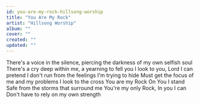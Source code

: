 ```yaml
---
id: you-are-my-rock-hillsong-worship
title: "You Are My Rock"
artist: "Hillsong Worship"
album: ""
cover: ""
created: ""
updated: ""
---
```


There's a voice in the silence, piercing the darkness of my own selfish soul
There's a cry deep within me, a yearning to fell you
I look to you, Lord
I can pretend I don't run from the feelings I'm trying to hide
Must get the focus of me and my problems
I look to the cross
You are my Rock
On You I stand
Safe from the storms that surround me
You're my only Rock, In you I can
Don't have to rely on my own strength